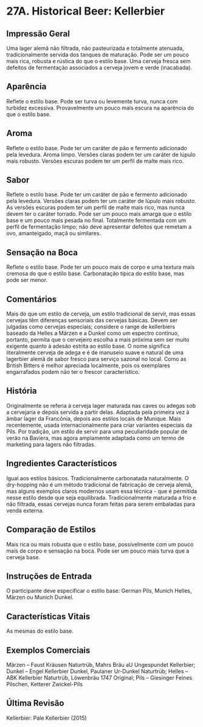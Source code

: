 # 27A. Historical Beer: Kellerbier

## Impressão Geral

Uma lager alemã não filtrada, não pasteurizada e totalmente atenuada, tradicionalmente servida dos tanques de maturação. Pode ser um pouco mais rica, robusta e rústica do que o estilo base. Uma cerveja fresca sem defeitos de fermentação associados a cerveja jovem e verde (inacabada).

## Aparência

Reflete o estilo base. Pode ser turva ou levemente turva, nunca com turbidez excessiva. Provavelmente um pouco mais escura na aparência do que o estilo base.

## Aroma

Reflete o estilo base. Pode ter um caráter de pão e fermento adicionado pela levedura. Aroma limpo. Versões claras podem ter um caráter de lúpulo mais robusto. Versões escuras podem ter um perfil de malte mais rico.

## Sabor

Reflete o estilo base. Pode ter um caráter de pão e fermento adicionado pela levedura. Versões claras podem ter um caráter de lúpulo mais robusto. As versões escuras podem ter um perfil de malte mais rico, mas nunca devem ter o caráter torrado. Pode ser um pouco mais amarga que o estilo base e um pouco mais pesada no final. Totalmente fermentada com um perfil de fermentação limpo; não deve apresentar defeitos que remetam a ovo, amanteigado, maçã ou similares.

## Sensação na Boca

Reflete o estilo base. Pode ter um pouco mais de corpo e uma textura mais cremosa do que o estilo base. Carbonatação típica do estilo base, mas pode ser menor.

## Comentários

Mais do que um estilo de cerveja, um estilo tradicional de servir, mas essas cervejas têm diferenças sensoriais das cervejas básicas. Devem ser julgadas como cervejas especiais; considere o range de kellerbiers baseado da Helles a Märzen e a Dunkel como um espectro contínuo, portanto, permita que o cervejeiro escolha a mais próxima sem ser muito exigente quanto à adesão estrita ao estilo base. O nome significa literalmente cerveja de adega e é de manuseio suave e natural de uma lagerbier alemã de sabor fresco para serviço sazonal no local. Como as British Bitters é melhor apreciada localmente, pois os exemplares engarrafados podem não ter o frescor característico.

## História

Originalmente se referia à cerveja lager maturada nas caves ou adegas sob a cervejaria e depois servida a partir delas. Adaptada pela primeira vez à âmbar lager da Francônia, depois aos estilos locais de Munique. Mais recentemente, usada internacionalmente para criar variantes especiais da Pils. Por tradição, um estilo de servir para uma peculiaridade popular de verão na Baviera, mas agora amplamente adaptada como um termo de marketing para lagers não filtradas.

## Ingredientes Característicos

Igual aos estilos básicos. Tradicionalmente carbonatada naturalmente. O dry-hopping não é um método tradicional de fabricação de cerveja alemã, mas alguns exemplos claros modernos usam essa técnica - que é permitida nesse estilo desde que seja equilibrada. Tradicionalmente maturada a frio e não filtrada, essas cervejas nunca foram feitas para serem embaladas para venda externa.

## Comparação de Estilos

Mais rica ou mais robusta que o estilo base, possivelmente com um pouco mais de corpo e sensação na boca. Pode ser um pouco mais turva que a cerveja base.

## Instruções de Entrada

O participante deve especificar o estilo base: German Pils, Munich Helles, Märzen ou Munich Dunkel.

## Características Vitais

As mesmas do estilo base.

## Exemplos Comerciais

Märzen – Faust Kräusen Naturtrüb, Mahrs Bräu aU Ungespundet Kellerbier; Dunkel – Engel Kellerbier Dunkel, Paulaner Ur-Dunkel Naturtrüb; Helles – ABK Kellerbier Naturtrüb, Löwenbräu 1747 Original; Pils – Giesinger Feines Pilschen, Ketterer Zwickel-Pils

## Última Revisão

Kellerbier: Pale Kellerbier (2015)

